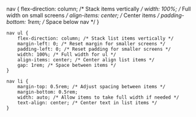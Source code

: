  nav {
        flex-direction: column; /* Stack items vertically */
        width: 100%; /* Full width on small screens */
        align-items: center; /* Center items */
        padding-bottom: 1rem; /* Space below nav */
    }

    nav ul {
        flex-direction: column; /* Stack list items vertically */
        margin-left: 0; /* Reset margin for smaller screens */
        padding-left: 0; /* Reset padding for smaller screens */
        width: 100%; /* Full width for ul */
        align-items: center; /* Center align list items */
        gap: 1rem; /* Space between items */
    }

    nav li {
        margin-top: 0.5rem; /* Adjust spacing between items */
        margin-bottom: 0.5rem; 
        width: auto; /* Allow items to take full width if needed */
        text-align: center; /* Center text in list items */
    }